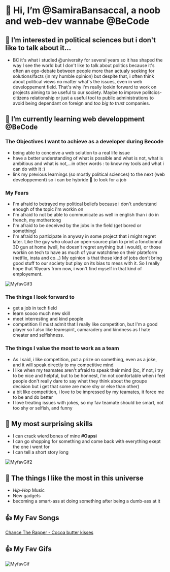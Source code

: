 # 👋 Hi, I’m @SamiraBansaccal, a noob and web-dev wannabe @BeCode

## 👀 I’m interested in political sciences but i don't like to talk about it...

- BC it's what i studied @university for several years so it has shaped the way I see the world but I don't like to talk about politics because it's often an ego-debate between people more than actualy seeking for solutions/facts (in my humble opinion) but despite that, i often think about political views no matter what's the issues, even in web developpement field. That's why i'm really lookin forward to work on projects aiming to be useful to our society. Maybe to improve politcics-citizens relationship or just a useful tool to public administrations to avoid being dependant on foreign and *too big to trust* companies.

## 🌱 I’m currently learning web developpment @BeCode

### The Objectives I want to achieve as a developer during Becode

- being able to conceive a web solution to a real life issue
- have a better understanding of what is possible and what is not, what is ambitious and what is not,...in other words : to know my tools and what i can do with it :)
- link my previous learnings (so mostly political sciences) to the next (web developpement) so i can be hybride 🦖 to look for a job 

### My Fears

- I'm afraid to betrayed my political beliefs because i don't understand enough of the topic i'm workin on
- I'm afraid to not be able to communicate as well in english than i do in french, my mothertong
- I'm afraid to be deceived by the jobs in the field (get bored or something)
- I'm afraid to participate in anyway in some project that i might regret later. Like the guy who uload an open-source plan to print a fonctionnal 3D gun at home (well, he doesn't regret anything but i would), or those workin on tech to have as much of your watchtime on their plateform (netflix, insta and co...) My opinion is that those kind of jobs don't bring good stuff to our society but play on its bias to mess with it. So I really hope that 10years from now, i won't find myself in that kind of employement.

![MyfavGif3](https://acegif.com/wp-content/uploads/office-space-gifs-5.gif)

### The things I look forward to

- get a job in tech field
- learn soooo much new skill
- meet interresting and kind people
- competition (I must admit that I really like competition, but I'm a good player so I also like teamspirit, camaradery and kindness as I hate cheater and selfishness.

### The things I value the most to work as a team

- As I said, i like competition, put a prize on something, even as a joke, and it will speak directly to my competitive mind
- I like when my teamates aren't afraid to speak their mind (bc, if not, i try to be nice and helpful, but to be honnest, i'm not comfortable when i feel people don't really dare to say what they think about the groupe decision but i get that some are more shy or else than other)
- a bit like competition, i love to be impressed by my teamates, it force me to be and do better
- I love treating issues with jokes, so my fav teamate should be smart, not too shy or selfish, and funny

## 🦖 My most surprising skills

- I can crack wierd bones of mine **#Oupsi**
- I can go shopping for something and come back with everything exept the one i went for
- I can tell a short story long

![MyfavGif2](https://c.tenor.com/HDvlGQ9RKLoAAAAC/rat-cool.gif)

## 💞️ The things I like the most in this universe

- *Hip-Hop* Music
- New gadgets
- becoming a smart-ass at doing something after being a dumb-ass at it

## 👍 My Fav Songs
[Chance The Rapper - Cocoa butter kisses](https://www.youtube.com/watch?v=-G0FOkF3BmQ&ab_channel=OldSchoolHipHop)
## 👍 My Fav Gifs
![MyfavGif](https://www.photofunky.net/output/image/b/5/d/4/b5d436/photofunky.gif) 

<!---
SamiraBansaccal/SamiraBansaccal is a ✨ special ✨ repository because its `README.md` (this file) appears on your GitHub profile.
You can click the Preview link to take a look at your changes.
--->
